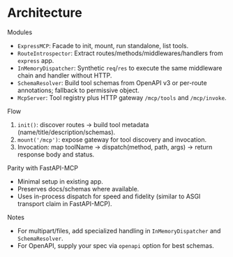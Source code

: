 # Architecture

Modules
- `ExpressMCP`: Facade to init, mount, run standalone, list tools.
- `RouteIntrospector`: Extract routes/methods/middlewares/handlers from `express` app.
- `InMemoryDispatcher`: Synthetic `req`/`res` to execute the same middleware chain and handler without HTTP.
- `SchemaResolver`: Build tool schemas from OpenAPI v3 or per-route annotations; fallback to permissive object.
- `McpServer`: Tool registry plus HTTP gateway `/mcp/tools` and `/mcp/invoke`.

Flow
1. `init()`: discover routes → build tool metadata (name/title/description/schemas).
2. `mount('/mcp')`: expose gateway for tool discovery and invocation.
3. Invocation: map toolName → dispatch(method, path, args) → return response body and status.

Parity with FastAPI-MCP
- Minimal setup in existing app.
- Preserves docs/schemas where available.
- Uses in-process dispatch for speed and fidelity (similar to ASGI transport claim in FastAPI-MCP).

Notes
- For multipart/files, add specialized handling in `InMemoryDispatcher` and `SchemaResolver`.
- For OpenAPI, supply your spec via `openapi` option for best schemas.

